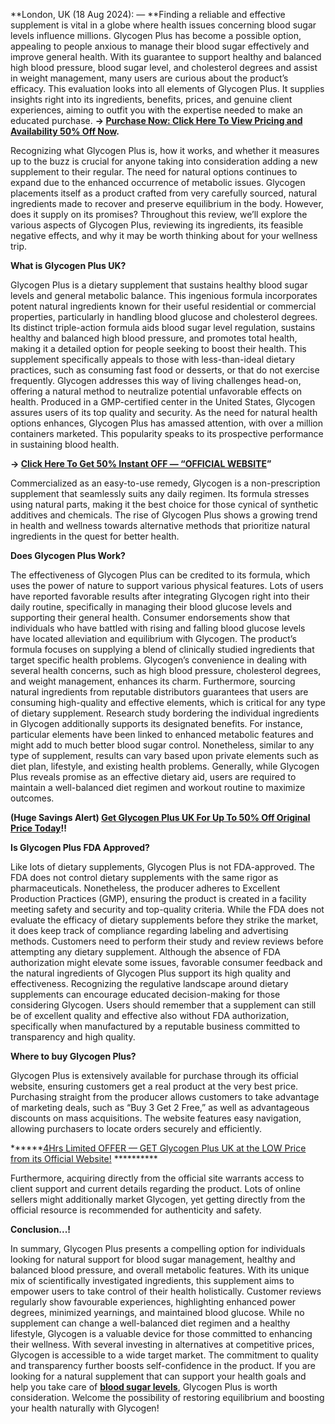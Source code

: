 **London, UK (18 Aug 2024): — **Finding a reliable and effective supplement is vital in a globe where health issues concerning blood sugar levels influence millions. Glycogen Plus has become a possible option, appealing to people anxious to manage their blood sugar effectively and improve general health. With its guarantee to support healthy and balanced high blood pressure, blood sugar level, and cholesterol degrees and assist in weight management, many users are curious about the product’s efficacy. This evaluation looks into all elements of Glycogen Plus. It supplies insights right into its ingredients, benefits, prices, and genuine client experiences, aiming to outfit you with the expertise needed to make an educated purchase. **→ [Purchase Now: Click Here To View Pricing and Availability 50% Off Now](https://supplementcarts.com/glycogen-plus-uk-official/).**


Recognizing what Glycogen Plus is, how it works, and whether it measures up to the buzz is crucial for anyone taking into consideration adding a new supplement to their regular. The need for natural options continues to expand due to the enhanced occurrence of metabolic issues. Glycogen placements itself as a product crafted from very carefully sourced, natural ingredients made to recover and preserve equilibrium in the body. However, does it supply on its promises? Throughout this review, we’ll explore the various aspects of Glycogen Plus, reviewing its ingredients, its feasible negative effects, and why it may be worth thinking about for your wellness trip.


**What is Glycogen Plus UK?**

Glycogen Plus is a dietary supplement that sustains healthy blood sugar levels and general metabolic balance. This ingenious formula incorporates potent natural ingredients known for their useful residential or commercial properties, particularly in handling blood glucose and cholesterol degrees. Its distinct triple-action formula aids blood sugar level regulation, sustains healthy and balanced high blood pressure, and promotes total health, making it a detailed option for people seeking to boost their health.
This supplement specifically appeals to those with less-than-ideal dietary practices, such as consuming fast food or desserts, or that do not exercise frequently. Glycogen addresses this way of living challenges head-on, offering a natural method to neutralize potential unfavorable effects on health. Produced in a GMP-certified center in the United States, Glycogen assures users of its top quality and security. As the need for natural health options enhances, Glycogen Plus has amassed attention, with over a million containers marketed. This popularity speaks to its prospective performance in sustaining blood health.


**→ [Click Here To Get 50% Instant OFF — “OFFICIAL WEBSITE](https://supplementcarts.com/glycogen-plus-uk-official/)”**


Commercialized as an easy-to-use remedy, Glycogen is a non-prescription supplement that seamlessly suits any daily regimen. Its formula stresses using natural parts, making it the best choice for those cynical of synthetic additives and chemicals. The rise of Glycogen Plus shows a growing trend in health and wellness towards alternative methods that prioritize natural ingredients in the quest for better health.


**Does Glycogen Plus Work?**

The effectiveness of Glycogen Plus can be credited to its formula, which uses the power of nature to support various physical features. Lots of users have reported favorable results after integrating Glycogen right into their daily routine, specifically in managing their blood glucose levels and supporting their general health. Consumer endorsements show that individuals who have battled with rising and falling blood glucose levels have located alleviation and equilibrium with Glycogen.
The product’s formula focuses on supplying a blend of clinically studied ingredients that target specific health problems. Glycogen’s convenience in dealing with several health concerns, such as high blood pressure, cholesterol degrees, and weight management, enhances its charm. Furthermore, sourcing natural ingredients from reputable distributors guarantees that users are consuming high-quality and effective elements, which is critical for any type of dietary supplement.
Research study bordering the individual ingredients in Glycogen additionally supports its designated benefits. For instance, particular elements have been linked to enhanced metabolic features and might add to much better blood sugar control. Nonetheless, similar to any type of supplement, results can vary based upon private elements such as diet plan, lifestyle, and existing health problems. Generally, while Glycogen Plus reveals promise as an effective dietary aid, users are required to maintain a well-balanced diet regimen and workout routine to maximize outcomes.


**(Huge Savings Alert) [Get Glycogen Plus UK For Up To 50% Off Original Price Today](https://supplementcarts.com/glycogen-plus-uk-official/)!!**



**Is Glycogen Plus FDA Approved?**

Like lots of dietary supplements, Glycogen Plus is not FDA-approved. The FDA does not control dietary supplements with the same rigor as pharmaceuticals. Nonetheless, the producer adheres to Excellent Production Practices (GMP), ensuring the product is created in a facility meeting safety and security and top-quality criteria. While the FDA does not evaluate the efficacy of dietary supplements before they strike the market, it does keep track of compliance regarding labeling and advertising methods.
Customers need to perform their study and review reviews before attempting any dietary supplement. Although the absence of FDA authorization might elevate some issues, favorable consumer feedback and the natural ingredients of Glycogen Plus support its high quality and effectiveness.
Recognizing the regulative landscape around dietary supplements can encourage educated decision-making for those considering Glycogen. Users should remember that a supplement can still be of excellent quality and effective also without FDA authorization, specifically when manufactured by a reputable business committed to transparency and high quality.


**Where to buy Glycogen Plus?**

Glycogen Plus is extensively available for purchase through its official website, ensuring customers get a real product at the very best price. Purchasing straight from the producer allows customers to take advantage of marketing deals, such as “Buy 3 Get 2 Free,” as well as advantageous discounts on mass acquisitions. The website features easy navigation, allowing purchasers to locate orders securely and efficiently.


******[4Hrs Limited OFFER — GET Glycogen Plus UK at the LOW Price from its Official Website!](https://supplementcarts.com/glycogen-plus-uk-official/) **********


Furthermore, acquiring directly from the official site warrants access to client support and current details regarding the product. Lots of online sellers might additionally market Glycogen, yet getting directly from the official resource is recommended for authenticity and safety.


**Conclusion...!**

In summary, Glycogen Plus presents a compelling option for individuals looking for natural support for blood sugar management, healthy and balanced blood pressure, and overall metabolic features. With its unique mix of scientifically investigated ingredients, this supplement aims to empower users to take control of their health holistically. Customer reviews regularly show favourable experiences, highlighting enhanced power degrees, minimized yearnings, and maintained blood glucose.
While no supplement can change a well-balanced diet regimen and a healthy lifestyle, Glycogen is a valuable device for those committed to enhancing their wellness. With several investing in alternatives at competitive prices, Glycogen is accessible to a wide target market. The commitment to quality and transparency further boosts self-confidence in the product.
If you are looking for a natural supplement that can support your health goals and help you take care of **[blood sugar levels](https://bingnews24x7.com/)**, Glycogen Plus is worth consideration. Welcome the possibility of restoring equilibrium and boosting your health naturally with Glycogen!


